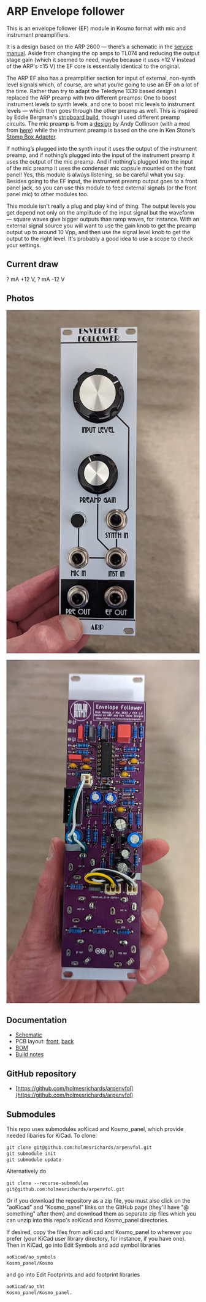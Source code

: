 # ARP Envelope follower

This is an envelope follower (EF) module in Kosmo format with mic and instrument preamplifiers.

It is a design based on the ARP 2600 — there’s a schematic in the [service manual](https://usermanual.wiki/Document/Arp2600ServiceManual.2176328765). Aside from changing the op amps to TL074 and reducing the output stage gain (which it seemed to need, maybe because it uses ±12 V instead of the ARP's ±15 V) the EF core is essentially identical to the original.

The ARP EF also has a preamplifier section for input of external, non-synth level signals which, of course, are what you’re going to use an EF on a lot of the time. Rather than try to adapt the Teledyne 1339 based design I replaced the ARP preamp with two different preamps: One to boost instrument levels to synth levels, and one to boost mic levels to instrument levels — which then goes through the other preamp as well. This is inspired by Eddie Bergman's [stripboard build](https://www.eddybergman.com/2020/02/synthesizer-build-part-20-arp2600.html), though I used different preamp circuits. The mic preamp is from a [design](http://www.zen22142.zen.co.uk/Circuits/Audio/ecmmic.htm) by Andy Collinson (with a mod from [here](https://electronics.stackexchange.com/questions/324047/%20what-is-the-best-preamplifier-circuit-for-electret-condenser-microphone)) while the instrument preamp is based on the one in Ken Stone’s [Stomp Box Adapter](https://sdiy.info/wiki/CGS_stomp_box_adapter_(smaller_version)).

If nothing’s plugged into the synth input it uses the output of the instrument preamp, and if nothing’s plugged into the input of the instrument preamp it uses the output of the mic preamp. And if nothing’s plugged into the input of the mic preamp it uses the condenser mic capsule mounted on the front panel! Yes, this module is always listening, so be careful what you say. Besides going to the EF input, the instrument preamp output goes to a front panel jack, so you can use this module to feed external signals (or the front panel mic) to other modules too.

This module isn't really a plug and play kind of thing. The output levels you get depend not only on the amplitude of the input signal but the waveform — square waves give bigger outputs than ramp waves, for instance. With an external signal source you will want to use the gain knob to get the preamp output up to around 10 Vpp, and then use the signal level knob to get the output to the right level. It's probably a good idea to use a scope to check your settings.

## Current draw
? mA +12 V, ? mA -12 V


## Photos

![Front](Images/front_view.jpg)

![Back](Images/back_view.jpg)

## Documentation

* [Schematic](Docs/arpenvfol.pdf)
* PCB layout: [front](Docs/_layout_front.pdf), [back](Docs/_layout_back.pdf)
* [BOM](Docs/arpenvfol_bom.md)
* [Build notes](Docs/build.md)

## GitHub repository

* [https://github.com/holmesrichards/arpenvfol](https://github.com/holmesrichards/arpenvfol)

## Submodules

This repo uses submodules aoKicad and Kosmo_panel, which provide needed libaries for KiCad. To clone:

```
git clone git@github.com:holmesrichards/arpenvfol.git
git submodule init
git submodule update
```


Alternatively do

```
git clone --recurse-submodules git@github.com:holmesrichards/arpenvfol.git
```

Or if you download the repository as a zip file, you must also click on the "aoKicad" and "Kosmo\_panel" links on the GitHub page (they'll have "@ something" after them) and download them as separate zip files which you can unzip into this repo's aoKicad and Kosmo\_panel directories.

If desired, copy the files from aoKicad and Kosmo\_panel to wherever you prefer (your KiCad user library directory, for instance, if you have one). Then in KiCad, go into Edit Symbols and add symbol libraries 

```
aoKicad/ao_symbols
Kosmo_panel/Kosmo
```
and go into Edit Footprints and add footprint libraries 
```
aoKicad/ao_tht
Kosmo_panel/Kosmo_panel.
```
